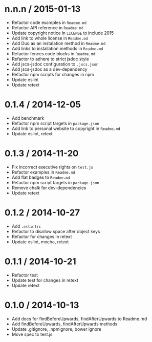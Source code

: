 
n.n.n / 2015-01-13
==================

  * Refactor code examples in `Readme.md`
  * Refactor API reference in `Readme.md`
  * Update copyright notice in `LICENSE` to include 2015
  * Add link to whole license in `Readme.md`
  * Add Duo as an instalation method in `Readme.md`
  * Add links to installation methods in `Readme.md`
  * Refactor fences code blocks in `Readme.md`
  * Refactor to adhere to strict jsdoc style
  * Add jscs-jsdoc configuration to `.jscs.json`
  * Add jscs-jsdoc as a dev-dependency
  * Refactor npm scripts for changes in npm
  * Update eslint
  * Update retext

0.1.4 / 2014-12-05
==================

 * Add benchmark
 * Refactor npm script targets in `package.json`
 * Add link to personal website to copyright in `Readme.md`
 * Update eslint, retext

0.1.3 / 2014-11-20
==================

 * Fix incorrect executive rights on `test.js`
 * Refactor examples in `Readme.md`
 * Add flat badges to `Readme.md`
 * Refactor npm script targets in `package.json`
 * Remove chalk for dev-dependencies
 * Update retext

0.1.2 / 2014-10-27
==================

 * Add `.eslintrc`
 * Refactor to disallow space after object keys
 * Refactor for changes in retext
 * Update eslint, mocha, retext

0.1.1 / 2014-10-21
==================

 * Refactor test
 * Update test for changes in retext
 * Update retext

0.1.0 / 2014-10-13
==================

 * Add docs for findBeforeUpwards, findAfterUpwards to Readme.md
 * Add findBeforeUpwards, findAfterUpwards methods
 * Update .gitignore, .npmignore, bower ignore
 * Move spec to test.js
